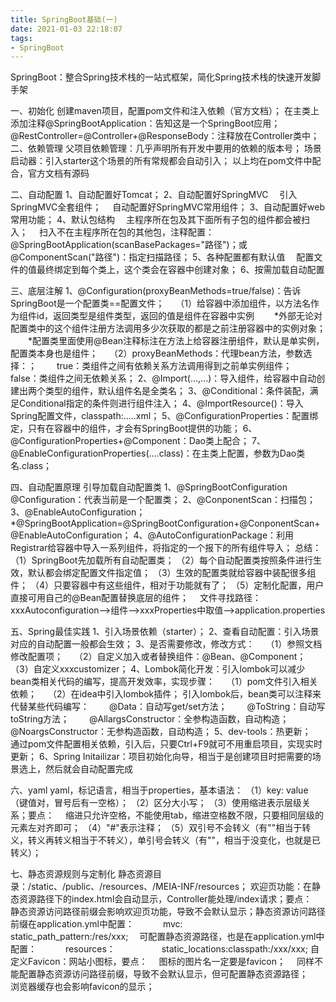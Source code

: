 ```yaml
---
title: SpringBoot基础(一)
date: 2021-01-03 22:18:07
tags:
- SpringBoot
---
```

SpringBoot：整合Spring技术栈的一站式框架，简化Spring技术栈的快速开发脚手架

一、初始化
创建maven项目，配置pom文件和注入依赖（官方文档）；
在主类上添加注释@SpringBootApplication：告知这是一个SpringBoot应用；
@RestController=@Controller+@ResponseBody：注释放在Controller类中；
二、依赖管理
父项目依赖管理：几乎声明所有开发中要用的依赖的版本号；
场景启动器：引入starter这个场景的所有常规都会自动引入；
以上均在pom文件中配合，官方文档有源码

二、自动配置
1、自动配置好Tomcat；
2、自动配置好SpringMVC
&#8195;引入SpringMVC全套组件；
&#8195;自动配置好SpringMVC常用组件；
3、自动配置好web常用功能；
4、默认包结构
&#8195;主程序所在包及其下面所有子包的组件都会被扫入；
&#8195;扫入不在主程序所在包的其他包，注释配置：@SpringBootApplication(scanBasePackages="路径")；或@ComponentScan("路径")：指定扫描路径；
5、各种配置都有默认值
&#8195;配置文件的值最终绑定到每个类上，这个类会在容器中创建对象；
6、按需加载自动配置

三、底层注解
1、@Configuration(proxyBeanMethods=true/false)：告诉SpringBoot是一个配置类==配置文件；
&#8195;（1）给容器中添加组件，以方法名作为组件id，返回类型是组件类型，返回的值是组件在容器中实例
&#8195;&#8195;*外部无论对配置类中的这个组件注册方法调用多少次获取的都是之前注册容器中的实例对象；
&#8195;&#8195;*配置类里面使用@Bean注释标注在方法上给容器注册组件，默认是单实例，配置类本身也是组件；
&#8195;（2）proxyBeanMethods：代理bean方法，参数选择：；
&#8195;&#8195;true：类组件之间有依赖关系方法调用得到之前单实例组件；
&#8195;&#8195;false：类组件之间无依赖关系；
2、@Import(...,...)：导入组件，给容器中自动创建出两个类型的组件，默认组件名是全类名；
3、@Conditional：条件装配，满足Conditional指定的条件则进行组件注入；
4、@ImportResource()：导入Spring配置文件，classpath:.....xml；
5、@ConfigurationProperties：配置绑定，只有在容器中的组件，才会有SpringBoot提供的功能；
6、@ConfigurationProperties+@Component：Dao类上配合；
7、@EnableConfigurationProperties(....class)：在主类上配置，参数为Dao类名.class；

四、自动配置原理
引导加载自动配置类
1、@SpringBootConfiguration
&#8195;@Configuration：代表当前是一个配置类；
2、@ConponentScan：扫描包；
3、@EnableAutoConfiguration；
&#8195;*@SpringBootApplication=@SpringBootConfiguration+@ConponentScan+@EnableAutoConfiguration；
4、@AutoConfigurationPackage：利用Registrar给容器中导入一系列组件，将指定的一个报下的所有组件导入；
总结：
（1）SpringBoot先加载所有自动配置类；
（2）每个自动配置类按照条件进行生效，默认都会绑定配置文件指定值；
（3）生效的配置类就给容器中装配很多组件；
（4）只要容器中有这些组件，相对于功能就有了；
（5）定制化配置，用户直接可用自己的@Bean配置替换底层的组件；
&#8195;文件寻找路径：xxxAutoconfiguration-->组件-->xxxProperties中取值-->application.properties

五、Spring最佳实践
1、引入场景依赖（starter）；
2、查看自动配置：引入场景对应的自动配置一般都会生效；
3、是否需要修改，修改方式：
&#8195;（1）参照文档修改配置项；
&#8195;（2）自定义加入或者替换组件：@Bean、@Component；
&#8195;（3）自定义xxxcustomizer；
4、Lombok简化开发：引入lombok可以减少bean类相关代码的编写，提高开发效率，实现步骤：
&#8195;（1）pom文件引入相关依赖；
&#8195;（2）在idea中引入lombok插件；
引入lombok后，bean类可以注释来代替某些代码编写：
&#8195;&#8195;@Data：自动写get/set方法；
&#8195;&#8195;@ToString：自动写toString方法；
&#8195;&#8195;@AllargsConstructor：全参构造函数，自动构造；
&#8195;&#8195;@NoargsConstructor：无参构造函数，自动构造；
5、dev-tools：热更新；
&#8195;通过pom文件配置相关依赖，引入后，只要Ctrl+F9就可不用重启项目，实现实时更新；
6、Spring Initailizar：项目初始化向导，相当于是创建项目时把需要的场景选上，然后就会自动配置完成

六、yaml
yaml，标记语言，相当于properties，基本语法：
（1）key: value（键值对，冒号后有一空格）；
（2）区分大小写；
（3）使用缩进表示层级关系；要点：
&#8195;缩进只允许空格，不能使用tab，缩进空格数不限，只要相同层级的元素左对齐即可；
（4）"#"表示注释；
（5）双引号不会转义（有"\"相当于转义，转义再转义相当于不转义），单引号会转义（有"\"，相当于没变化，也就是已转义）；

七、静态资源规则与定制化
静态资源目录：/static、/public、/resources、/MEIA-INF/resources；
欢迎页功能：在静态资源路径下的index.html会自动显示，Controller能处理/index请求；要点：
&#8195;静态资源访问路径前缀会影响欢迎页功能，导致不会默认显示；静态资源访问路径前缀在application.yml中配置：
&#8195;&#8195;&#8195;mvc:
&#8195;&#8195;&#8195;&#8195;&#8195;static_path_pattern:/res/xxx;
&#8195;可配置静态资源路径，也是在application.yml中配置：
&#8195;&#8195;&#8195;resources：
&#8195;&#8195;&#8195;&#8195;&#8195;static_locations:classpath:/xxx/xxx;
自定义Favicon：网站小图标，要点：
&#8195;图标的图片名一定要是favicon；
&#8195;同样不能配置静态资源访问路径前缀，导致不会默认显示，但可配置静态资源路径；
&#8195;浏览器缓存也会影响favicon的显示；

